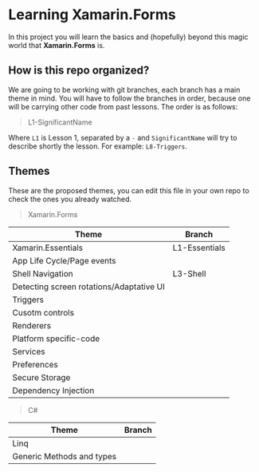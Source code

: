 ﻿# Learning Xamarin.Forms
In this project you will learn the basics and (hopefully) beyond this magic world that **Xamarin.Forms** is.

## How is this repo organized?
We are going to be working with git branches, each branch has a main theme in mind.
You will have to follow the branches in order, because one will be carrying other code from past lessons.
The order is as follows:

> L1-SignificantName

Where `L1` is Lesson 1, separated by a `-` and `SignificantName` will try to describe shortly the lesson.
For example: `L8-Triggers`.

## Themes
These are the proposed themes, you can edit this file in your own repo to check the ones you already watched.

>Xamarin.Forms

| Theme | Branch |  
| ----------- | ----------- |  
| Xamarin.Essentials | L1-Essentials |
| App Life Cycle/Page events | |
| Shell Navigation | L3-Shell |
| Detecting screen rotations/Adaptative UI | |
| Triggers | |
| Cusotm controls | |
| Renderers | |
| Platform specific-code | |
| Services | |
| Preferences | |
| Secure Storage | |
| Dependency Injection | |


>C#

| Theme | Branch |  
| ----------- | ----------- | 
| Linq | |
| Generic Methods and types | |
